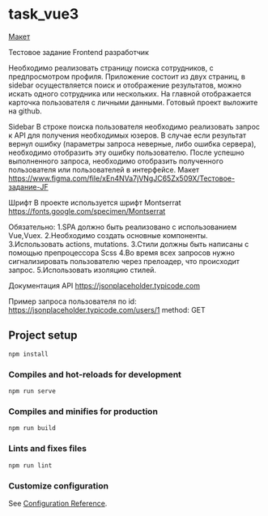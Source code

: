 # task_vue3

[Макет](https://clck.ru/35VWkV)

Тестовое задание Frontend разработчик


Необходимо реализовать страницу поиска сотрудников, с предпросмотром профиля.
Приложение состоит из двух страниц, в sidebar осуществляется поиск и отображение результатов, можно искать одного сотрудника или нескольких.
На главной отображается карточка пользователя с личными данными.
Готовый проект выложите на github.

Sidebar
В строке поиска пользователя необходимо реализовать запрос к API для получения необходимых юзеров.
В случае если результат вернул ошибку (параметры запроса неверные, либо ошибка сервера), необходимо отобразить эту ошибку пользователю.
После успешно выполненного запроса, необходимо отобразить полученного пользователя или пользователей в интерфейсе.
Макет
https://www.figma.com/file/xEn4NVa7jVNgJC65Zx509X/Тестовое-задание-JF

Шрифт
В проекте используется шрифт Montserrat https://fonts.google.com/specimen/Montserrat

Обязательно:
1.SPA должно быть реализовано с использованием Vue,Vuex.
2.Необходимо создать основные компоненты.
3.Использовать actions, mutations.
3.Стили должны быть написаны с помощью препроцессора Scss
4.Во время всех запросов нужно сигнализировать пользователю через прелоадер, что происходит запрос.
5.Использовать изоляцию стилей.

Документация API
https://jsonplaceholder.typicode.com


Пример запроса пользователя по id:
https://jsonplaceholder.typicode.com/users/1
method: GET

## Project setup
```
npm install
```

### Compiles and hot-reloads for development
```
npm run serve
```

### Compiles and minifies for production
```
npm run build
```

### Lints and fixes files
```
npm run lint
```

### Customize configuration
See [Configuration Reference](https://cli.vuejs.org/config/).
